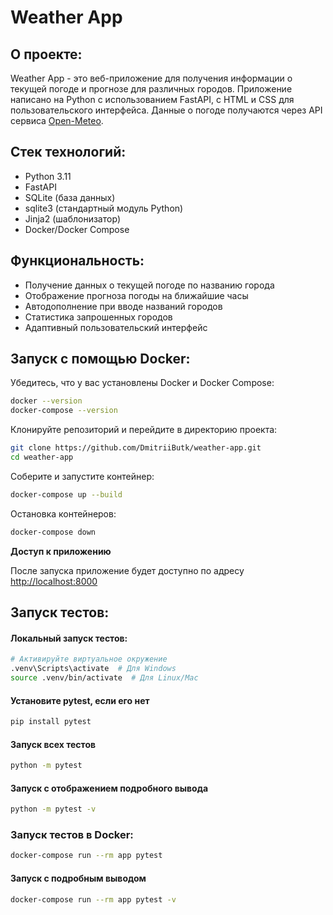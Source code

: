 # Weather App

## О проекте:

Weather App - это веб-приложение для получения информации о текущей погоде и прогнозе для различных городов. Приложение
написано на Python с использованием FastAPI, с HTML и CSS для пользовательского интерфейса. Данные о погоде получаются
через API сервиса [Open-Meteo](https://open-meteo.com/).

## Стек технологий:

- Python 3.11
- FastAPI
- SQLite (база данных)
- sqlite3 (стандартный модуль Python)
- Jinja2 (шаблонизатор)
- Docker/Docker Compose

## Функциональность:

- Получение данных о текущей погоде по названию города
- Отображение прогноза погоды на ближайшие часы
- Автодополнение при вводе названий городов
- Статистика запрошенных городов
- Адаптивный пользовательский интерфейс

## Запуск с помощью Docker:

Убедитесь, что у вас установлены Docker и Docker Compose:

```bash
docker --version
docker-compose --version
```

Клонируйте репозиторий и перейдите в директорию проекта:

```bash
git clone https://github.com/DmitriiButk/weather-app.git
cd weather-app
```

Соберите и запустите контейнер:

```bash
docker-compose up --build
```

Остановка контейнеров:

```bash 
docker-compose down
```

**Доступ к приложению**

После запуска приложение будет доступно по адресу [http://localhost:8000](http://localhost:8000)

## Запуск тестов:

#### Локальный запуск тестов:

```bash
# Активируйте виртуальное окружение
.venv\Scripts\activate  # Для Windows
source .venv/bin/activate  # Для Linux/Mac
```

#### Установите pytest, если его нет

```bash
pip install pytest
```

#### Запуск всех тестов

```bash
python -m pytest
```

#### Запуск с отображением подробного вывода

```bash
python -m pytest -v
```

### Запуск тестов в Docker:
```bash
docker-compose run --rm app pytest
```

#### Запуск с подробным выводом
```bash
docker-compose run --rm app pytest -v
```